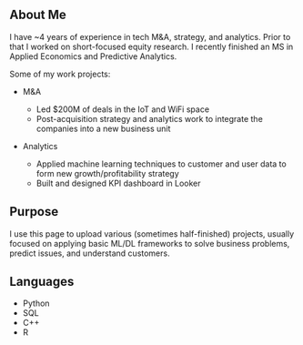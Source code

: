 ## About Me

I have ~4 years of experience in tech M&A, strategy, and analytics. Prior to that I worked on short-focused equity research. I recently finished an MS in Applied Economics and Predictive Analytics.  

Some of my work projects: 
- M&A
  - Led $200M of deals in the IoT and WiFi space
  - Post-acquisition strategy and analytics work to integrate the companies into a new business unit
    
- Analytics
  - Applied machine learning techniques to customer and user data to form new growth/profitability strategy
  - Built and designed KPI dashboard in Looker
    
## Purpose

I use this page to upload various (sometimes half-finished) projects, usually focused on applying basic ML/DL frameworks to solve business problems, predict issues, and understand customers. 

## Languages

- Python
- SQL
- C++
- R
